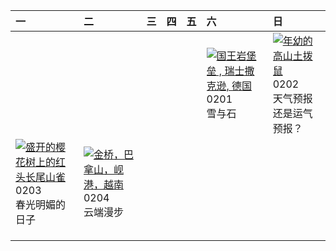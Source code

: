 | 一                                                                                                                                                                                                       | 二                                                                                                                                                                                  | 三   | 四   | 五   | 六                                                                                                                                                                                                                                      | 日                                                                                                                                                                                       |
|:--------------------------------------------------------------------------------------------------------------------------------------------------------------------------------------------------------|:-----------------------------------------------------------------------------------------------------------------------------------------------------------------------------------|:----|:----|:----|:---------------------------------------------------------------------------------------------------------------------------------------------------------------------------------------------------------------------------------------|:----------------------------------------------------------------------------------------------------------------------------------------------------------------------------------------|
|                                                                                                                                                                                                         |                                                                                                                                                                                    |     |     |     | [![](https://www.bing.com/th?id=OHR.FestungKonigsteinElbsandsteingebirge_ZH-CN2192655745_320x240.jpg '国王岩堡垒 , 瑞士撒克逊, 德国')](https://www.bing.com/th?id=OHR.FestungKonigsteinElbsandsteingebirge_ZH-CN2192655745_UHD.jpg)<br>0201<br>雪与石 | [![](https://www.bing.com/th?id=OHR.AustriaMarmot_ZH-CN2303743586_320x240.jpg '年幼的高山土拨鼠')](https://www.bing.com/th?id=OHR.AustriaMarmot_ZH-CN2303743586_UHD.jpg)<br>0202<br>天气预报还是运气预报？ |
| [![](https://www.bing.com/th?id=OHR.BeginningofSpring25Y_ZH-CN7356156800_320x240.jpg '盛开的樱花树上的红头长尾山雀')](https://www.bing.com/th?id=OHR.BeginningofSpring25Y_ZH-CN7356156800_UHD.jpg)<br>0203<br>春光明媚的日子 | [![](https://www.bing.com/th?id=OHR.GoldenBridge_ZH-CN2910740727_320x240.jpg '金桥，巴拿山，岘港，越南')](https://www.bing.com/th?id=OHR.GoldenBridge_ZH-CN2910740727_UHD.jpg)<br>0204<br>云端漫步 |     |     |     |                                                                                                                                                                                                                                        |                                                                                                                                                                                         |
|                                                                                                                                                                                                         |                                                                                                                                                                                    |     |     |     |                                                                                                                                                                                                                                        |                                                                                                                                                                                         |
|                                                                                                                                                                                                         |                                                                                                                                                                                    |     |     |     |                                                                                                                                                                                                                                        |                                                                                                                                                                                         |
|                                                                                                                                                                                                         |                                                                                                                                                                                    |     |     |     |                                                                                                                                                                                                                                        |                                                                                                                                                                                         |